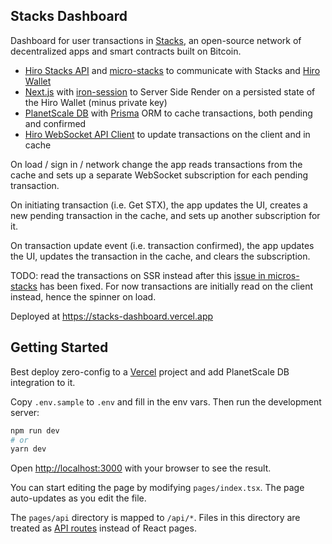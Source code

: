 ## Stacks Dashboard

Dashboard for user transactions in [Stacks](https://www.stacks.co), an open-source network of decentralized apps and smart contracts built on Bitcoin.

- [Hiro Stacks API](https://docs.hiro.so/api) and [micro-stacks](https://github.com/fungible-systems/micro-stacks) to communicate with Stacks and [Hiro Wallet](https://wallet.hiro.so)
- [Next.js](https://nextjs.org/) with [iron-session](https://github.com/vvo/iron-session) to Server Side Render on a persisted state of the Hiro Wallet (minus private key)
- [PlanetScale DB](https://planetscale.com) with [Prisma](https://www.prisma.io) ORM to cache transactions, both pending and confirmed
- [Hiro WebSocket API Client](https://github.com/hirosystems/stacks-blockchain-api/tree/master/client) to update transactions on the client and in cache

On load / sign in / network change the app reads transactions from the cache and sets up a separate WebSocket subscription for each pending transaction.

On initiating transaction (i.e. Get STX), the app updates the UI, creates a new pending transaction in the cache, and sets up another subscription for it.

On transaction update event (i.e. transaction confirmed), the app updates the UI, updates the transaction in the cache, and clears the subscription.

TODO: read the transactions on SSR instead after this [issue in micros-stacks](https://github.com/fungible-systems/micro-stacks/issues/158) has been fixed. For now transactions are initially read on the client instead, hence the spinner on load.

Deployed at https://stacks-dashboard.vercel.app

## Getting Started

Best deploy zero-config to a [Vercel](https://vercel.com) project and add PlanetScale DB integration to it.

Copy `.env.sample` to `.env` and fill in the env vars. Then run the development server:

```bash
npm run dev
# or
yarn dev
```

Open [http://localhost:3000](http://localhost:3000) with your browser to see the result.

You can start editing the page by modifying `pages/index.tsx`. The page auto-updates as you edit the file.

The `pages/api` directory is mapped to `/api/*`. Files in this directory are treated as [API routes](https://nextjs.org/docs/api-routes/introduction) instead of React pages.
